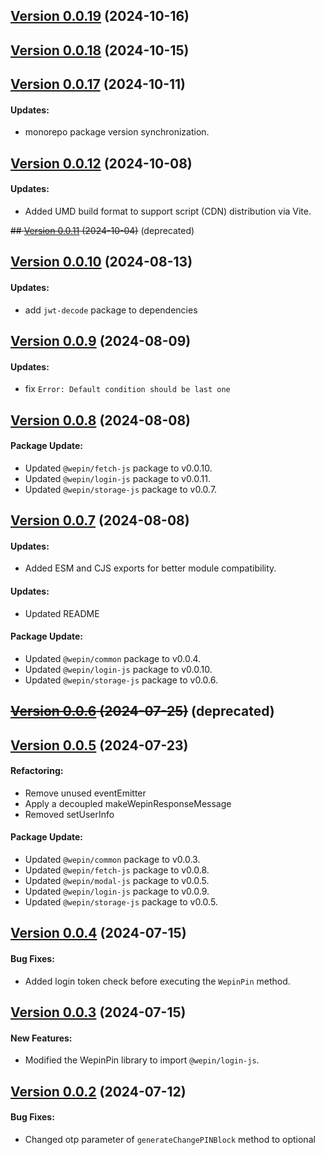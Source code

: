 ## [Version 0.0.19](https://www.npmjs.com/package/@wepin/pin-js/v/0.0.19) (2024-10-16)
## [Version 0.0.18](https://www.npmjs.com/package/@wepin/pin-js/v/0.0.18) (2024-10-15)
## [Version 0.0.17](https://www.npmjs.com/package/@wepin/pin-js/v/0.0.17) (2024-10-11)

#### Updates:
  - monorepo package version synchronization.

## [Version 0.0.12](https://www.npmjs.com/package/@wepin/pin-js/v/0.0.12) (2024-10-08)

#### Updates:
  - Added UMD build format to support script (CDN) distribution via Vite.

~~## [Version 0.0.11](https://www.npmjs.com/package/@wepin/pin-js/v/0.0.11) (2024-10-04)~~ (deprecated)

## [Version 0.0.10](https://www.npmjs.com/package/@wepin/pin-js/v/0.0.10) (2024-08-13)

#### Updates:
  - add `jwt-decode` package to dependencies

## [Version 0.0.9](https://www.npmjs.com/package/@wepin/pin-js/v/0.0.9) (2024-08-09)

#### Updates:
  - fix `Error: Default condition should be last one`

## [Version 0.0.8](https://www.npmjs.com/package/@wepin/pin-js/v/0.0.8) (2024-08-08)

#### Package Update:
 - Updated `@wepin/fetch-js` package to v0.0.10.
 - Updated `@wepin/login-js` package to v0.0.11.
 - Updated `@wepin/storage-js` package to v0.0.7.

## [Version 0.0.7](https://www.npmjs.com/package/@wepin/pin-js/v/0.0.7) (2024-08-08)

#### Updates:
- Added ESM and CJS exports for better module compatibility.


#### Updates:
 - Updated README

#### Package Update:
 - Updated `@wepin/common` package to v0.0.4.
 - Updated `@wepin/login-js` package to v0.0.10.
 - Updated `@wepin/storage-js` package to v0.0.6.

## ~~[Version 0.0.6](https://www.npmjs.com/package/@wepin/pin-js/v/0.0.6) (2024-07-25)~~ (deprecated)


## [Version 0.0.5](https://www.npmjs.com/package/@wepin/pin-js/v/0.0.5) (2024-07-23)

#### Refactoring:
 - Remove unused eventEmitter
 - Apply a decoupled makeWepinResponseMessage
 - Removed setUserInfo

#### Package Update:
 - Updated `@wepin/common` package to v0.0.3.
 - Updated `@wepin/fetch-js` package to v0.0.8.
 - Updated `@wepin/modal-js` package to v0.0.5.
 - Updated `@wepin/login-js` package to v0.0.9.
 - Updated `@wepin/storage-js` package to v0.0.5.

## [Version 0.0.4](https://www.npmjs.com/package/@wepin/pin-js/v/0.0.4) (2024-07-15)

#### Bug Fixes:
 - Added login token check before executing the `WepinPin` method.
  
## [Version 0.0.3](https://www.npmjs.com/package/@wepin/pin-js/v/0.0.3) (2024-07-15)

#### New Features:
 - Modified the WepinPin library to import `@wepin/login-js`.
  
## [Version 0.0.2](https://www.npmjs.com/package/@wepin/pin-js/v/0.0.2) (2024-07-12)

#### Bug Fixes:

- Changed otp parameter of `generateChangePINBlock` method to optional